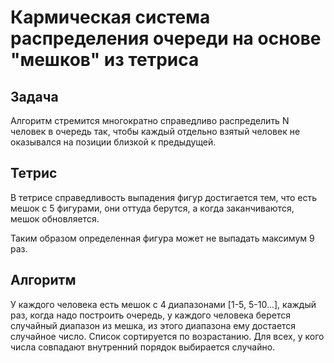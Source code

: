 # Кармическая система распределения очереди на основе "мешков" из тетриса

## Задача

Алгоритм стремится многократно справедливо распределить N человек в очередь так, чтобы каждый отдельно взятый человек не оказывался на позиции близкой к предыдущей.

## Тетрис

В тетрисе справедливость выпадения фигур достигается тем, что есть мешок с 5 фигурами, они оттуда берутся, а когда заканчиваются, мешок обновляется.

Таким образом определенная фигура может не выпадать максимум 9 раз.

## Алгоритм

У каждого человека есть мешок с 4 диапазонами [1-5, 5-10...], каждый раз, когда надо построить очередь, у каждого человека берется случайный диапазон из мешка, из этого диапазона ему достается случайное число. Список сортируется по возрастанию. Для всех, у кого числа совпадают внутренний порядок выбирается случайно.
